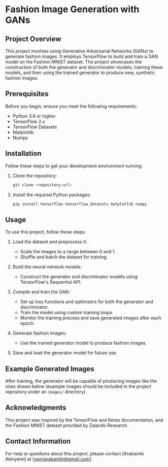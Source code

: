
# Fashion Image Generation with GANs

## Project Overview

This project involves using Generative Adversarial Networks (GANs) to generate fashion images. It employs TensorFlow to build and train a GAN model on the Fashion MNIST dataset. The project showcases the construction of both the generator and discriminator models, training these models, and then using the trained generator to produce new, synthetic fashion images.

## Prerequisites

Before you begin, ensure you meet the following requirements:

- Python 3.8 or higher
- TensorFlow 2.x
- TensorFlow Datasets
- Matplotlib
- Numpy

## Installation

Follow these steps to get your development environment running:

1. Clone the repository:
   ```sh
   git clone <repository-url>
   ```
2. Install the required Python packages:
   ```sh
   pip install tensorflow tensorflow_datasets matplotlib numpy
   ```

## Usage

To use this project, follow these steps:

1. Load the dataset and preprocess it:
   - Scale the images to a range between 0 and 1.
   - Shuffle and batch the dataset for training.

2. Build the neural network models:
   - Construct the generator and discriminator models using TensorFlow's Sequential API.

3. Compile and train the GAN:
   - Set up loss functions and optimizers for both the generator and discriminator.
   - Train the model using custom training loops.
   - Monitor the training process and save generated images after each epoch.

4. Generate fashion images:
   - Use the trained generator model to produce fashion images.

5. Save and load the generator model for future use.

## Example Generated Images

After training, the generator will be capable of producing images like the ones shown below (example images should be included in the project repository under an `images/` directory).

## Acknowledgments

This project was inspired by the TensorFlow and Keras documentation, and the Fashion MNIST dataset provided by Zalando Research.

## Contact Information

For help or questions about this project, please contact [Arabambi Akinyemi] at [yemiarabambi@gmail.com].
